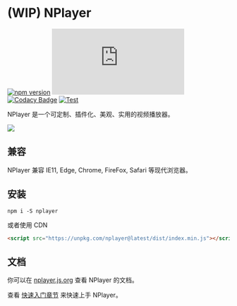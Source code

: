 # (WIP) NPlayer

[![npm version](https://img.shields.io/npm/v/nplayer)](https://github.com/woopen/nplayer) 
[![gzip size](https://img.badgesize.io/https:/unpkg.com/nplayer/dist/index.min.js?amp%3Blabel=size&compression=gzip)](https:/unpkg.com/nplayer/dist/index.min.js) 
[![Codacy Badge](https://app.codacy.com/project/badge/Grade/08e3f1086b5748aaa745ca655ecd1c6a)](https://www.codacy.com/gh/woopen/nplayer/dashboard?utm_source=github.com&amp;utm_medium=referral&amp;utm_content=woopen/nplayer&amp;utm_campaign=Badge_Grade) 
[![Test](https://github.com/woopen/nplayer/actions/workflows/test.yml/badge.svg?branch=main)](https://github.com/woopen/nplayer/actions/workflows/test.yml) 

NPlayer 是一个可定制、插件化、美观、实用的视频播放器。

![](https://i.loli.net/2020/07/12/QW1pa3O2JUAGyT6.png)

## 兼容

NPlayer 兼容 IE11, Edge, Chrome, FireFox, Safari 等现代浏览器。

## 安装

```
npm i -S nplayer
```

或者使用 CDN

```html
<script src="https://unpkg.com/nplayer@latest/dist/index.min.js"></script>
```

## 文档

你可以在 [nplayer.js.org](http://nplayer.js.org) 查看 NPlayer 的文档。

查看 [快速入门章节](http://nplayer.js.org/docs/) 来快速上手 NPlayer。
